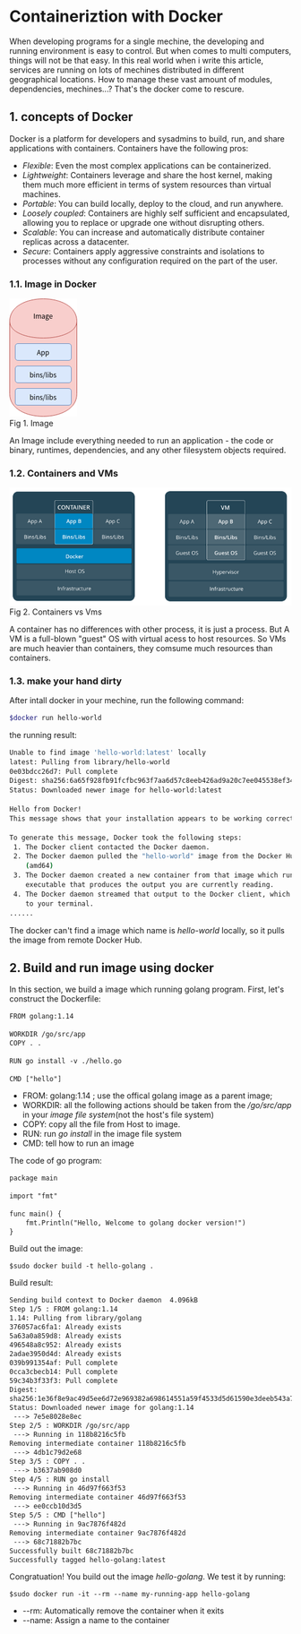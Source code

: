 # Containeriztion with Docker

When developing programs for a single mechine, the developing and running
environment is easy to control. But when comes to multi computers, things will
not be that easy. In this real world when i write this article, services are
running on lots of mechines distributed in different geographical locations.
How to manage these vast amount of modules, dependencies, mechines...? That\'s
the docker come to rescure.

## 1. concepts of Docker
Docker is a platform for developers and sysadmins to build, run, and share 
applications with containers. Containers have the following pros:

+ *Flexible*: Even the most complex applications can be containerized.
+ *Lightweight*: Containers leverage and share the host kernel, making them much 
  more efficient in terms of system resources than virtual machines.
+ *Portable*: You can build locally, deploy to the cloud, and run anywhere.
+ *Loosely coupled*: Containers are highly self sufficient and encapsulated, 
  allowing you to replace or upgrade one without disrupting others.
+ *Scalable*: You can increase and automatically distribute container replicas 
  across a datacenter.
+ *Secure*: Containers apply aggressive constraints and isolations to processes 
  without any configuration required on the part of the user.

### 1.1. Image in Docker

![Image](/assets/docker/Docker_Image.png)  
Fig 1. Image

An Image include everything needed to run an application - the code or binary,
runtimes, dependencies, and any other filesystem objects required.

### 1.2. Containers and VMs
![Containers_vs_VMs](/assets/docker/container_vs_vms.png)  
Fig 2. Containers vs Vms

A container has no differences with other process, it is just a process. But A VM
is a full-blown "guest" OS with virtual acess to host resources. So VMs are much
heavier than containers, they comsume much resources than containers.

### 1.3. make your hand dirty

After intall docker in your mechine, run the following command:
``` bash
$docker run hello-world
```

the running result:

``` bash
Unable to find image 'hello-world:latest' locally
latest: Pulling from library/hello-world
0e03bdcc26d7: Pull complete 
Digest: sha256:6a65f928fb91fcfbc963f7aa6d57c8eeb426ad9a20c7ee045538ef34847f44f1
Status: Downloaded newer image for hello-world:latest

Hello from Docker!
This message shows that your installation appears to be working correctly.

To generate this message, Docker took the following steps:
 1. The Docker client contacted the Docker daemon.
 2. The Docker daemon pulled the "hello-world" image from the Docker Hub.
    (amd64)
 3. The Docker daemon created a new container from that image which runs the
    executable that produces the output you are currently reading.
 4. The Docker daemon streamed that output to the Docker client, which sent it
    to your terminal.
......
```
The docker can\'t find a image which name is *hello-world* locally, so it pulls the 
image from remote Docker Hub.

## 2. Build and run image using docker
In this section, we build a image which running golang program. First, let\'s construct
the Dockerfile:
```
FROM golang:1.14

WORKDIR /go/src/app
COPY . .

RUN go install -v ./hello.go

CMD ["hello"]
```

+ FROM: golang:1.14 ; use the offical golang image as a parent image;
+ WORKDIR: all the following actions should be taken from the */go/src/app* in
  your *image file system*(not the host's file system)
+ COPY: copy all the file from Host to image.
+ RUN: run *go install* in the image file system
+ CMD: tell how to run an image

The code of go program:
```
package main

import "fmt"

func main() {
	fmt.Println("Hello, Welcome to golang docker version!")
}
```

Build out the image:
```
$sudo docker build -t hello-golang .
```

Build result:
```
Sending build context to Docker daemon  4.096kB
Step 1/5 : FROM golang:1.14
1.14: Pulling from library/golang
376057ac6fa1: Already exists 
5a63a0a859d8: Already exists 
496548a8c952: Already exists 
2adae3950d4d: Already exists 
039b991354af: Pull complete 
0cca3cbecb14: Pull complete 
59c34b3f33f3: Pull complete 
Digest: sha256:1e36f8e9ac49d5ee6d72e969382a698614551a59f4533d5d61590e3deeb543a7
Status: Downloaded newer image for golang:1.14
 ---> 7e5e8028e8ec
Step 2/5 : WORKDIR /go/src/app
 ---> Running in 118b8216c5fb
Removing intermediate container 118b8216c5fb
 ---> 4db1c79d2e68
Step 3/5 : COPY . .
 ---> b3637ab908d0
Step 4/5 : RUN go install
 ---> Running in 46d97f663f53
Removing intermediate container 46d97f663f53
 ---> ee0ccb10d3d5
Step 5/5 : CMD ["hello"]
 ---> Running in 9ac7876f482d
Removing intermediate container 9ac7876f482d
 ---> 68c71882b7bc
Successfully built 68c71882b7bc
Successfully tagged hello-golang:latest
```
Congratuation! You build out the image *hello-golang*. We test it by running:
```
$sudo docker run -it --rm --name my-running-app hello-golang
```

+ --rm: Automatically remove the container when it exits
+ --name: Assign a name to the container

